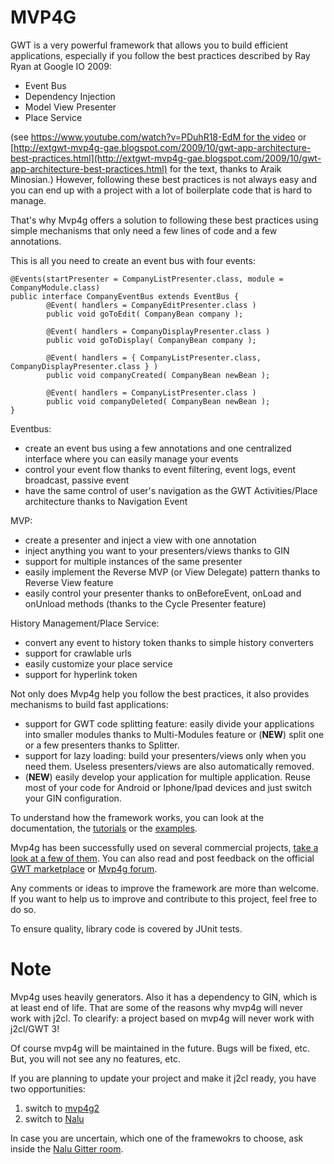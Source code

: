 # MVP4G
GWT is a very powerful framework that allows you to build efficient applications, especially if you follow the best practices described by Ray Ryan at Google IO 2009:

- Event Bus
- Dependency Injection
- Model View Presenter
- Place Service

(see [https://www.youtube.com/watch?v=PDuhR18-EdM for the video](https://www.youtube.com/watch?v=PDuhR18-EdM) or [http://extgwt-mvp4g-gae.blogspot.com/2009/10/gwt-app-architecture-best-practices.html](http://extgwt-mvp4g-gae.blogspot.com/2009/10/gwt-app-architecture-best-practices.html) for the text, thanks to Araik Minosian.)
However, following these best practices is not always easy and you can end up with a project with a lot of boilerplate code that is hard to manage.

That's why Mvp4g offers a solution to following these best practices using simple mechanisms that only need a few lines of code and a few annotations.

This is all you need to create an event bus with four events:
```
@Events(startPresenter = CompanyListPresenter.class, module = CompanyModule.class) 
public interface CompanyEventBus extends EventBus {          
        @Event( handlers = CompanyEditPresenter.class )        
        public void goToEdit( CompanyBean company );          
        
        @Event( handlers = CompanyDisplayPresenter.class )         
        public void goToDisplay( CompanyBean company );          
        
        @Event( handlers = { CompanyListPresenter.class, CompanyDisplayPresenter.class } )         
        public void companyCreated( CompanyBean newBean );          
        
        @Event( handlers = CompanyListPresenter.class )         
        public void companyDeleted( CompanyBean newBean ); 
}
```
Eventbus:
- create an event bus using a few annotations and one centralized interface where you can easily manage your events
- control your event flow thanks to event filtering, event logs, event broadcast, passive event
- have the same control of user's navigation as the GWT Activities/Place architecture thanks to Navigation Event

MVP:
- create a presenter and inject a view with one annotation
- inject anything you want to your presenters/views thanks to GIN
- support for multiple instances of the same presenter
- easily implement the Reverse MVP (or View Delegate) pattern thanks to Reverse View feature
- easily control your presenter thanks to onBeforeEvent, onLoad and onUnload methods (thanks to the Cycle Presenter feature)

History Management/Place Service:
- convert any event to history token thanks to simple history converters
- support for crawlable urls
- easily customize your place service
- support for hyperlink token

Not only does Mvp4g help you follow the best practices, it also provides mechanisms to build fast applications:
- support for GWT code splitting feature: easily divide your applications into smaller modules thanks to Multi-Modules feature or (**NEW**) split one or a few presenters thanks to Splitter.
- support for lazy loading: build your presenters/views only when you need them. Useless presenters/views are also automatically removed.
- (**NEW**) easily develop your application for multiple application. Reuse most of your code for Android or Iphone/Ipad devices and just switch your GIN configuration.

To understand how the framework works, you can look at the documentation, the [tutorials](https://github.com/FrankHossfeld/mvp4g/wiki/1.-Tutorials-and-Examples) or the [examples](https://github.com/FrankHossfeld/mvp4g-examples).

Mvp4g has been successfully used on several commercial projects, [take a look at a few of them](https://github.com/FrankHossfeld/mvp4g/wiki/1.-Tutorials-and-Examples). You can also read and post feedback on the official [GWT marketplace](http://www.gwtmarketplace.com/#mvp4g) or [Mvp4g forum](https://groups.google.com/forum/#!forum/mvp4g).

Any comments or ideas to improve the framework are more than welcome. If you want to help us to improve and contribute to this project, feel free to do so.

To ensure quality, library code is covered by JUnit tests.

# Note 
Mvp4g uses heavily generators. Also it has a dependency to GIN, which is at least end of life. That are some of the reasons why mvp4g will never work with j2cl. To clearify: a project based on mvp4g will never work with j2cl/GWT 3!

Of course mvp4g will be maintained in the future. Bugs will be fixed, etc. But, you will not see any no features, etc. 

If you are planning to update your project and make it j2cl ready, you have two opportunities:
1. switch to [mvp4g2](https://github.com/mvp4g/mvp4g2)
2. switch to [Nalu](https://github.com/NaluKit/nalu) 

In case you are uncertain, which one of the framewokrs to choose, ask inside the [Nalu Gitter room](https://gitter.im/Nalukit42/Lobby).

